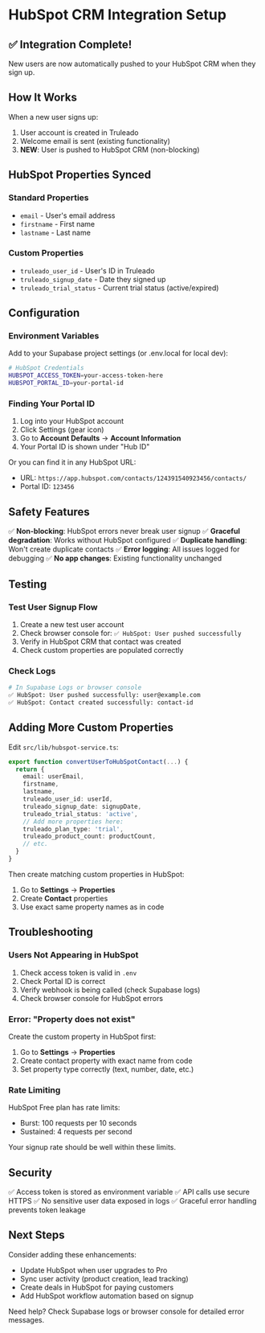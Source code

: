 # HubSpot CRM Integration Setup

## ✅ Integration Complete!

New users are now automatically pushed to your HubSpot CRM when they sign up.

## How It Works

When a new user signs up:
1. User account is created in Truleado
2. Welcome email is sent (existing functionality)
3. **NEW**: User is pushed to HubSpot CRM (non-blocking)

## HubSpot Properties Synced

### Standard Properties
- `email` - User's email address
- `firstname` - First name
- `lastname` - Last name

### Custom Properties
- `truleado_user_id` - User's ID in Truleado
- `truleado_signup_date` - Date they signed up
- `truleado_trial_status` - Current trial status (active/expired)

## Configuration

### Environment Variables

Add to your Supabase project settings (or .env.local for local dev):

```bash
# HubSpot Credentials
HUBSPOT_ACCESS_TOKEN=your-access-token-here
HUBSPOT_PORTAL_ID=your-portal-id
```

### Finding Your Portal ID

1. Log into your HubSpot account
2. Click Settings (gear icon)
3. Go to **Account Defaults** → **Account Information**
4. Your Portal ID is shown under "Hub ID"

Or you can find it in any HubSpot URL:
- URL: `https://app.hubspot.com/contacts/124391540923456/contacts/`
- Portal ID: `123456`

## Safety Features

✅ **Non-blocking**: HubSpot errors never break user signup
✅ **Graceful degradation**: Works without HubSpot configured
✅ **Duplicate handling**: Won't create duplicate contacts
✅ **Error logging**: All issues logged for debugging
✅ **No app changes**: Existing functionality unchanged

## Testing

### Test User Signup Flow

1. Create a new test user account
2. Check browser console for: `✅ HubSpot: User pushed successfully`
3. Verify in HubSpot CRM that contact was created
4. Check custom properties are populated correctly

### Check Logs

```bash
# In Supabase Logs or browser console
✅ HubSpot: User pushed successfully: user@example.com
✅ HubSpot: Contact created successfully: contact-id
```

## Adding More Custom Properties

Edit `src/lib/hubspot-service.ts`:

```typescript
export function convertUserToHubSpotContact(...) {
  return {
    email: userEmail,
    firstname,
    lastname,
    truleado_user_id: userId,
    truleado_signup_date: signupDate,
    truleado_trial_status: 'active',
    // Add more properties here:
    truleado_plan_type: 'trial',
    truleado_product_count: productCount,
    // etc.
  }
}
```

Then create matching custom properties in HubSpot:
1. Go to **Settings** → **Properties**
2. Create **Contact** properties
3. Use exact same property names as in code

## Troubleshooting

### Users Not Appearing in HubSpot

1. Check access token is valid in `.env`
2. Check Portal ID is correct
3. Verify webhook is being called (check Supabase logs)
4. Check browser console for HubSpot errors

### Error: "Property does not exist"

Create the custom property in HubSpot first:
1. Go to **Settings** → **Properties**
2. Create contact property with exact name from code
3. Set property type correctly (text, number, date, etc.)

### Rate Limiting

HubSpot Free plan has rate limits:
- Burst: 100 requests per 10 seconds
- Sustained: 4 requests per second

Your signup rate should be well within these limits.

## Security

✅ Access token is stored as environment variable
✅ API calls use secure HTTPS
✅ No sensitive user data exposed in logs
✅ Graceful error handling prevents token leakage

## Next Steps

Consider adding these enhancements:
- Update HubSpot when user upgrades to Pro
- Sync user activity (product creation, lead tracking)
- Create deals in HubSpot for paying customers
- Add HubSpot workflow automation based on signup

Need help? Check Supabase logs or browser console for detailed error messages.

